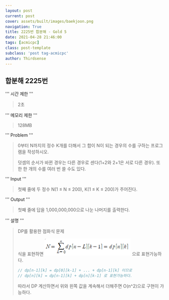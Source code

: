 ```yaml
---
layout: post
current: post
cover: assets/built/images/baekjoon.png
navigation: True
title: 2225번 합분해 - Gold 5
date: 2021-04-28 21:46:00
tags: [acmicpc]
class: post-template
subclass: 'post tag-acmicpc'
author: Thirdsense
---
```




## 합분해 2225번





 '''
시간 제한
'''


> 2초

'''
메모리 제한
'''

> 128MB

'''
Problem
'''

> 0부터 N까지의 정수 K개를 더해서 그 합이 N이 되는 경우의 수를 구하는 프로그램을 작성하시오.
>
> 덧셈의 순서가 바뀐 경우는 다른 경우로 센다(1+2와 2+1은 서로 다른 경우). 또한 한 개의 수를 여러 번 쓸 수도 있다.



'''
Input
'''
> 첫째 줄에 두 정수 N(1 ≤ N ≤ 200), K(1 ≤ K ≤ 200)가 주어진다.

'''
Output
'''

> 첫째 줄에 답을 1,000,000,000으로 나눈 나머지를 출력한다.

'''
설명
'''

> DP를 활용한 점화식 문제
>
> 식을 표현하면  ![acmicpc_num_2225](./assets/built/images/acmicpc_num_2225.png) 으로 표현가능하다.
>
> ``` c++
> // dp[n-1][k] = dp[0][k-1] + ... + dp[n-1][k] 이므로
> // dp[n][k] = dp[n-1][k] + dp[n][k-1] 로 표현가능하다.
> ```
>
> 따라서 DP 계산하면서 위와 왼쪽 값을 계속해서 더해주면 O(n^2)으로 구현이 가능하다.



<script src="https://gist.github.com/Thirdsense3/49602638d80a6a2eaabecdc786f75da9.js"></script>